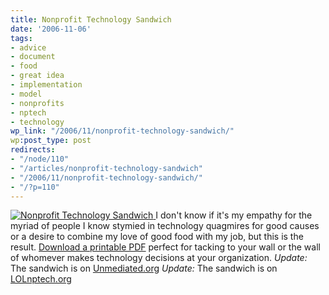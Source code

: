 ```yaml
---
title: Nonprofit Technology Sandwich
date: '2006-11-06'
tags:
- advice
- document
- food
- great idea
- implementation
- model
- nonprofits
- nptech
- technology
wp_link: "/2006/11/nonprofit-technology-sandwich/"
wp:post_type: post
redirects:
- "/node/110"
- "/articles/nonprofit-technology-sandwich"
- "/2006/11/nonprofit-technology-sandwich/"
- "/?p=110"
---
```


  [ ![Nonprofit Technology Sandwich](http://static.flickr.com/108/291245824_85dfbd70a8.jpg) ](http://www.flickr.com/photos/bensheldon/291245824/ "Photo Sharing")
I don't know if it's my empathy for the myriad of people I know stymied in technology quagmires for good causes or a desire to combine my love of good food with my job, but this is the result. [Download a printable PDF](2006-11-06-Nonprofit-Technology-Sandwich/nonprofit-tech-sandwich.pdf) perfect for tacking to your wall or the wall of whomever makes technology decisions at your organization. _Update:_ The sandwich is on [Unmediated.org](http://www.unmediated.org/2006/11/the_nonprofit_t.html) _Update:_ The sandwich is on [LOLnptech.org](http://lolnptech.blogspot.com/2007/08/nonprofit-technology-sandwich-anyone.html)
